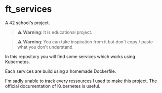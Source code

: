# ft_services

A 42 school's project.

> :warning: **Warning**: It is educational project.

> :warning: **Warning**: You can take inspiration from it but don't copy / paste what you don't understand.

In this repository you will find some services which works using Kubernetes.

Each services are build using a homemade Dockerfile.

I'm sadly unable to track every ressources I used to make this project.
The official documentation of Kubernetes is useful.
